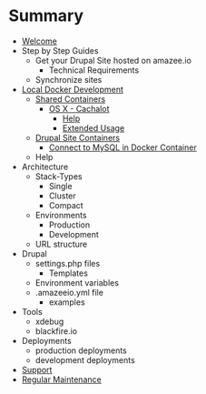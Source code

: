 # Summary

* [Welcome](README.md)
* Step by Step Guides
   * Get your Drupal Site hosted on amazee.io
       * Technical Requirements
   * Synchronize sites
* [Local Docker Development](local_docker_development.md)
   * [Shared Containers](local_docker_development/shared_containers.md)
       * [OS X - Cachalot](local_docker_development/os_x_cachalot.md)
           * [Help](local_docker_development/os_x_cachalot/help.md)
           * [Extended Usage](local_docker_development/os_x_cachalot/extended_usage.md)
   * [Drupal Site Containers](local_docker_development/drupal_site_containers.md)
       * [Connect to MySQL in Docker Container](local_docker_development/connect_to_mysql_from_external.md)
   * Help
* Architecture
   * Stack-Types
       * Single
       * Cluster
       * Compact
   * Environments
       * Production
       * Development
   * URL structure
* Drupal
   * settings.php files
       * Templates
   * Environment variables
   * .amazeeio.yml file
       * examples
* Tools
   * xdebug
   * blackfire.io
* Deployments
   * production deployments
   * development deployments
* [Support](support.md)
* [Regular Maintenance](regular_maintenance.md)

